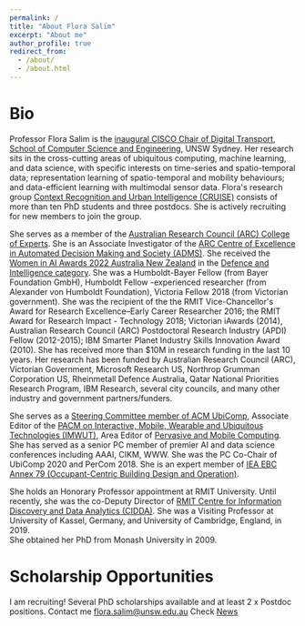 ```yaml
---
permalink: /
title: "About Flora Salim"
excerpt: "About me"
author_profile: true
redirect_from: 
  - /about/
  - /about.html
---
```


Bio
======

Professor Flora Salim is the [inaugural CISCO Chair of Digital Transport](https://www.unsw.edu.au/news/2022/02/unsw-welcomes-professor-flora-salim-an-inaugural-chair-in-digital-transport), [School of Computer Science and Engineering](https://www.unsw.edu.au/engineering/our-schools/computer-science-and-engineering), UNSW Sydney. Her research sits in the cross-cutting areas of ubiquitous computing, machine learning, and data science, with specific interests on time-series and spatio-temporal data; representation learning of spatio-temporal and mobility behaviours; and data-efficient learning with multimodal sensor data. Flora's research group [Context Recognition and Urban Intelligence (CRUISE)](https://cruiseresearchgroup.github.io/) consists of more than ten PhD students and three postdocs. She is actively recruiting for new members to join the group.

She serves as a member of the [Australian Research Council (ARC) College of Experts](https://www.arc.gov.au/about-arc/arc-profile/arc-committees/arc-college-experts). She is an Associate Investigator of the [ARC Centre of Excellence in Automated Decision Making and Society (ADMS)](https://www.admscentre.org.au/). 
She received the [Women in AI Awards 2022 Australia New Zealand](https://www.unsw.edu.au/news/2022/04/unsw-researcher-receives-award-recognising-women-in-artificial-i) in the [Defence and Intelligence category](https://www.womeninai.co/_files/ugd/da1ccd_284518d2150644edadd76aa15c31fb35.pdf). She was a Humboldt-Bayer Fellow (from Bayer Foundation GmbH), Humboldt Fellow -experienced researcher (from Alexander von Humboldt Foundation), Victoria Fellow 2018 (from Victorian government). She was the recipient of the the RMIT Vice-Chancellor's Award for Research Excellence–Early Career Researcher 2016; the RMIT Award for Research Impact - Technology 2018; Victorian iAwards (2014), Australian Research Council (ARC) Postdoctoral Research Industry (APDI) Fellow (2012-2015); IBM Smarter Planet Industry Skills Innovation Award (2010). She has received more than $10M in research funding in the last 10 years. Her research has been funded by Australian Research Council (ARC), Victorian Government, Microsoft Research US, Northrop Grumman Corporation US, Rheinmetall Defence Australia, Qatar National Priorities Research Program, IBM Research, several city councils, and many other industry and government partners/funders. 

She serves as a [Steering Committee member of ACM UbiComp](https://www.ubicomp.org/sc/), Associate Editor of the [PACM on Interactive, Mobile, Wearable and Ubiquitous Technologies (IMWUT)](https://dl.acm.org/journal/imwut), Area Editor of [Pervasive and Mobile Computing](https://www.journals.elsevier.com/pervasive-and-mobile-computing). She has served as a senior PC member of premier AI and data science conferences including AAAI, CIKM, WWW. She was the PC Co-Chair of UbiComp 2020 and PerCom 2018. She is an expert member of [IEA EBC Annex 79 (Occupant-Centric Building Design and Operation)](https://annex79.iea-ebc.org/).

She holds an Honorary Professor appointment at RMIT University. Until recently, she was the co-Deputy Director of [RMIT Centre for Information Discovery and Data Analytics (CIDDA)](https://www.rmit.edu.au/research/centres-collaborations/centre-for-information-discovery-and-data-analytics). She was a Visiting Professor at University of Kassel, Germany, and University of Cambridge, England, in 2019.  
She obtained her PhD from Monash University in 2009. 


Scholarship Opportunities
======
I am recruiting! Several PhD scholarships available and at least 2 x Postdoc positions. Contact me flora.salim@unsw.edu.au
Check [News](/news)

